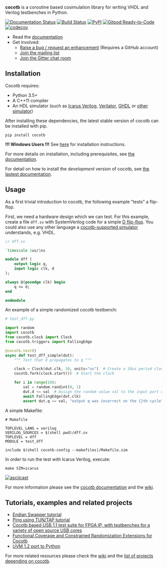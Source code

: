 **cocotb** is a coroutine based cosimulation library for writing VHDL and Verilog testbenches in Python.

[![Documentation Status](https://readthedocs.org/projects/cocotb/badge/?version=latest)](https://docs.cocotb.org/en/latest/)
[![Build Status](https://travis-ci.org/cocotb/cocotb.svg?branch=master)](https://travis-ci.org/cocotb/cocotb)
[![PyPI](https://img.shields.io/pypi/dm/cocotb.svg?label=PyPI%20downloads)](https://pypi.org/project/cocotb/)
[![Gitpod Ready-to-Code](https://img.shields.io/badge/Gitpod-ready--to--code-blue?logo=gitpod)](https://gitpod.io/#https://github.com/cocotb/cocotb)
[![codecov](https://codecov.io/gh/cocotb/cocotb/branch/master/graph/badge.svg)](https://codecov.io/gh/cocotb/cocotb)

* Read the [documentation](https://docs.cocotb.org)
* Get involved:
  * [Raise a bug / request an enhancement](https://github.com/cocotb/cocotb/issues/new) (Requires a GitHub account)
  * [Join the mailing list](https://lists.librecores.org/listinfo/cocotb)
  * [Join the Gitter chat room](https://gitter.im/cocotb)

## Installation

Cocotb requires:

- Python 3.5+
- A C++11 compiler
- An HDL simulator (such as [Icarus Verilog](http://iverilog.icarus.com/),
[Verilator](https://www.veripool.org/wiki/verilator),
[GHDL](http://ghdl.free.fr/) or
[other simulator](https://docs.cocotb.org/en/stable/simulator_support.html))

After installing these dependencies, the latest stable version of cocotb can be installed with pip.

```command
pip install cocotb
```

**!!! Windows Users !!!** See [here](https://docs.cocotb.org/en/stable/install.html) for installation instructions.

For more details on installation, including prerequisites, see [the documentation](https://docs.cocotb.org/en/stable/install.html).

For detail on how to install the *development* version of cocotb, see [the lastest documentation](https://docs.cocotb.org/en/latest/install_devel.html#install-devel).

## Usage

As a first trivial introduction to cocotb, the following example "tests" a flip-flop.

First, we need a hardware design which we can test. For this example, create a file `dff.sv` with SystemVerilog code for a simple [D flip-flop](https://en.wikipedia.org/wiki/Flip-flop_(electronics)#D_flip-flop). You could also use any other language a [cocotb-supported simulator](https://docs.cocotb.org/en/stable/simulator_support.html) understands, e.g. VHDL.

```systemverilog
// dff.sv

`timescale 1us/1ns

module dff (
    output logic q,
    input logic clk, d
);

always @(posedge clk) begin
    q <= d;
end

endmodule
```

An example of a simple randomized cocotb testbench:

```python
# test_dff.py

import random
import cocotb
from cocotb.clock import Clock
from cocotb.triggers import FallingEdge

@cocotb.test()
async def test_dff_simple(dut):
    """ Test that d propagates to q """

    clock = Clock(dut.clk, 10, units="us")  # Create a 10us period clock on port clk
    cocotb.fork(clock.start())  # Start the clock

    for i in range(10):
        val = random.randint(0, 1)
        dut.d <= val  # Assign the random value val to the input port d
        await FallingEdge(dut.clk)
        assert dut.q == val, "output q was incorrect on the {}th cycle".format(i)
```

A simple Makefile:

```make
# Makefile

TOPLEVEL_LANG = verilog
VERILOG_SOURCES = $(shell pwd)/dff.sv
TOPLEVEL = dff
MODULE = test_dff

include $(shell cocotb-config --makefiles)/Makefile.sim
```

In order to run the test with Icarus Verilog, execute:

```command
make SIM=icarus
```

[![asciicast](https://asciinema.org/a/317220.svg)](https://asciinema.org/a/317220)

For more information please see the [cocotb documentation](https://docs.cocotb.org/) and the [wiki](https://github.com/cocotb/cocotb/wiki).

## Tutorials, examples and related projects

* [Endian Swapper tutorial](https://docs.cocotb.org/en/stable/endian_swapper.html)
* [Ping using TUN/TAP tutorial](https://docs.cocotb.org/en/stable/ping_tun_tap.html)
* [Cocotb based USB 1.1 test suite for FPGA IP, with testbenches for a variety of open source USB cores](https://github.com/antmicro/usb-test-suite-build)
* [Functional Coverage and Constrained Randomization Extensions for Cocotb](https://github.com/mciepluc/cocotb-coverage)
* [UVM 1.2 port to Python](https://github.com/tpoikela/uvm-python)

For more related resources please check the [wiki](https://github.com/cocotb/cocotb/wiki/Further-Resources) and the [list of projects depending on cocotb](https://github.com/cocotb/cocotb/network/dependents).
